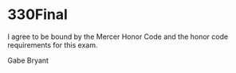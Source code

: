 # 330Final

I agree to be bound by the Mercer Honor Code and the honor code requirements for this exam.

Gabe Bryant
